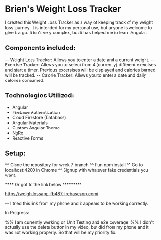 # Brien's Weight Loss Tracker

I created this Weight Loss Tracker as a way of keeping track of my weight loss journey. It is intended for my personal use, but anyone is welcome to give it a go. It isn't very complex, but it has helped me to learn Angular. 

## Components included:

-- Weight Loss Tracker: Allows you to enter a date and a current weight.
-- Exercise Tracker: Allows you to select from 4 (currently) different exercises and start a timer. Previous excersises will be displayed and calories burned will be tracked.
-- Calorie Tracker: Allows you to enter a date and daily calories consumed. 

## Technologies Utilized: 

* Angular
* Firebase Authentication
* Cloud Firestore (Database)
* Angular Materials 
* Custom Angular Theme
* NgRx
* Reactive Forms


## Setup:

^^ Clone the repository for week 7 branch
^^ Run npm install 
^^ Go to localhost:4200 in Chrome
^^ Signup with whatever fake credentials you want.

**** Or got to the link below *********

https://weightlossapp-fb487.firebaseapp.com/

-- I tried this link from my phone and it appears to be working correctly. 

In Progress:

%% I am currently working on Unit Testing and e2e coverage.
%% I didn't actually use the delete button in my video, but did from my phone and it was not working properly. So that will be my priority fix. 